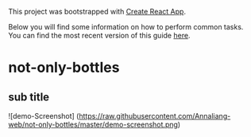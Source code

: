This project was bootstrapped with [Create React App](https://github.com/facebookincubator/create-react-app).

Below you will find some information on how to perform common tasks.<br>
You can find the most recent version of this guide [here](https://github.com/facebookincubator/create-react-app/blob/master/packages/react-scripts/template/README.md).


# not-only-bottles

## sub title

![demo-Screenshot] (https://raw.githubusercontent.com/Annaliang-web/not-only-bottles/master/demo-screenshot.png)